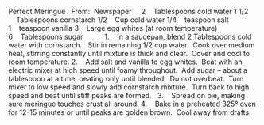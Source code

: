 Perfect Meringue
 
From:  Newspaper
 
 
2    Tablespoons cold water
1 1/2     Tablespoons cornstarch
1/2    Cup cold water
1/4    teaspoon salt
1    teaspoon vanilla
3    Large egg whites (at room temperature)
6    Tablespoons sugar
    
    
1.    In a saucepan, blend 2 Tablespoons cold water with cornstarch.   Stir in remaining 1/2 cup water.  Cook over medium heat, stirring constantly until mixture is thick and clear.  Cover and cool to room temperature.
2.    Add salt and vanilla to egg whites.  Beat with an electric mixer at high speed until foamy throughout.  Add sugar – about a tablespoon at a time, beating only until blended.  Do not overbeat.  Turn mixer to low speed and slowly add cornstarch mixture.  Turn back to high speed and beat until stiff peaks are formed.  
3.    Spread on pie, making sure meringue touches crust all around.
4.    Bake in a preheated 325° oven for 12-15 minutes or until peaks are golden brown.  Cool away from drafts.
 
